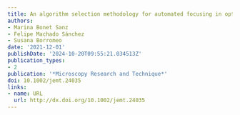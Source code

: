 ```yaml
---
title: An algorithm selection methodology for automated focusing in optical microscopy
authors:
- Marina Bonet Sanz
- Felipe Machado Sánchez
- Susana Borromeo
date: '2021-12-01'
publishDate: '2024-10-20T09:55:21.034513Z'
publication_types:
- 2
publication: '*Microscopy Research and Technique*'
doi: 10.1002/jemt.24035
links:
- name: URL
  url: http://dx.doi.org/10.1002/jemt.24035
---
```

